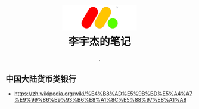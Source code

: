  <h1  align="center"> 
  <br>
  <a href="https://github.com/shuzijianzao/Spiral3D/blob/master/Picture/SHUZIJIANZAO"><img src="https://github.com/shuzijianzao/Spiral3D/blob/master/Picture/SHUZIJIANZAO.png" alt="SHUZIJIANZAO" width="200"></a>
  <br>
  李宇杰的笔记
  <br>
</h1>

<h4 align="center"><a href="http://shuzijianzao.com" target="_blank"></a>.</h4>

## 中国大陆货币类银行
- https://zh.wikipedia.org/wiki/%E4%B8%AD%E5%9B%BD%E5%A4%A7%E9%99%86%E9%93%B6%E8%A1%8C%E5%88%97%E8%A1%A8


